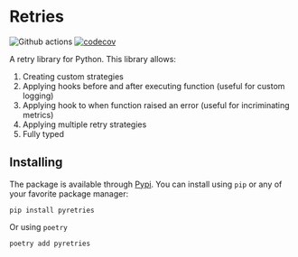 # Retries

![Github actions](https://github.com/benmezger/pyretries/actions/workflows/main.yml/badge.svg)
[![codecov](https://codecov.io/gh/benmezger/pyretries/graph/badge.svg?token=E9gAEDW4qT)](https://codecov.io/gh/benmezger/pyretries)

A retry library for Python. This library allows:

1. Creating custom strategies
1. Applying hooks before and after executing function (useful for custom logging)
1. Applying hook to when function raised an error (useful for incriminating metrics)
1. Applying multiple retry strategies
1. Fully typed

## Installing

The package is available through [Pypi](https://pypi.org/project/pyretries/). You can install using `pip` or any of your favorite package manager:

```shell
pip install pyretries
```

Or using `poetry`

```shell
poetry add pyretries
```
